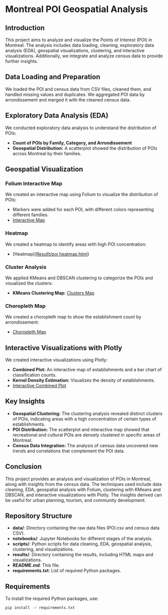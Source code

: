 # Montreal POI Geospatial Analysis

## Introduction

This project aims to analyze and visualize the Points of Interest (POI) in Montreal. The analysis includes data loading, cleaning, exploratory data analysis (EDA), geospatial visualizations, clustering, and interactive visualizations. Additionally, we integrate and analyze census data to provide further insights.

## Data Loading and Preparation

We loaded the POI and census data from CSV files, cleaned them, and handled missing values and duplicates. We aggregated POI data by arrondissement and merged it with the cleaned census data.

## Exploratory Data Analysis (EDA)

We conducted exploratory data analysis to understand the distribution of POIs:
- **Count of POIs by Family, Category, and Arrondissement**
- **Geospatial Distribution:** A scatterplot showed the distribution of POIs across Montreal by their families.

## Geospatial Visualization

### Folium Interactive Map

We created an interactive map using Folium to visualize the distribution of POIs:
- Markers were added for each POI, with different colors representing different families.
- [Interactive Map](https://github.com/Fatemeh-za/Montreal-POI-Geospatial/blob/main/Resullt/montreal_establishments.html)

### Heatmap

We created a heatmap to identify areas with high POI concentration:
- [Heatmap]([Resullt/poi heatmap.html](https://github.com/Fatemeh-za/Montreal-POI-Geospatial/blob/main/Resullt/POI%20Heatmap.html))

### Cluster Analysis

We applied KMeans and DBSCAN clustering to categorize the POIs and visualized the clusters:
- **KMeans Clustering Map:** [Clusters Map](https://github.com/Fatemeh-za/Montreal-POI-Geospatial/Resullt/montreal_clusters.html)

### Choropleth Map

We created a choropleth map to show the establishment count by arrondissement:
- [Choropleth Map](https://github.com/Fatemeh-za/Montreal-POI-Geospatial/Resullt/visualizations/choropleth_map.png)

## Interactive Visualizations with Plotly

We created interactive visualizations using Plotly:
- **Combined Plot:** An interactive map of establishments and a bar chart of classification counts.
- **Kernel Density Estimation:** Visualizes the density of establishments.
- [Interactive Combined Plot](https://github.com/Fatemeh-za/Montreal-POI-Geospatial/Resullt/interactive_visualizations.html)

## Key Insights

- **Geospatial Clustering:** The clustering analysis revealed distinct clusters of POIs, indicating areas with a high concentration of certain types of establishments.
- **POI Distribution:** The scatterplot and interactive map showed that recreational and cultural POIs are densely clustered in specific areas of Montreal.
- **Census Data Integration:** The analysis of census data uncovered new trends and correlations that complement the POI data.

## Conclusion

This project provides an analysis and visualization of POIs in Montreal, along with insights from the census data. The techniques used include data cleaning, EDA, geospatial analysis with Folium, clustering with KMeans and DBSCAN, and interactive visualizations with Plotly. The insights derived can be useful for urban planning, tourism, and community development.

## Repository Structure

- **data/**: Directory containing the raw data files (POI.csv and census data CSV).
- **notebooks/**: Jupyter Notebooks for different stages of the analysis.
- **scripts/**: Python scripts for data cleaning, EDA, geospatial analysis, clustering, and visualizations.
- **results/**: Directory containing the results, including HTML maps and visualizations.
- **README.md**: This file.
- **requirements.txt**: List of required Python packages.

## Requirements

To install the required Python packages, use:

```sh
pip install -r requirements.txt
